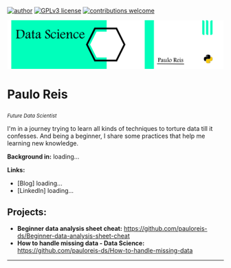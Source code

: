 
[![author](https://img.shields.io/badge/author-PauloReis-black.svg)](https://www.kaggle.com/paulosabinoreis) 
[![GPLv3 license](https://img.shields.io/badge/python-3.7+-blue.svg)](https://www.python.org/downloads/release/python-365/)
[![contributions welcome](https://img.shields.io/badge/contributions-welcome-brightgreen.svg?style=flat)](https://github.com/pauloreis-ds)

<p align="center">
  <img src="banner.png" >
</p>

# Paulo Reis
<sub>*Future Data Scientist*</sub>

I'm in a journey trying to learn all kinds of techniques to torture data till it confesses.
And being a beginner, I share some practices that help me learning new knowledge.

**Background in:** loading...

**Links:**
* [Blog] loading...
* [LinkedIn] loading...


## Projects:
* **Beginner data analysis sheet cheat:** https://github.com/pauloreis-ds/Beginner-data-analysis-sheet-cheat
* **How to handle missing data - Data Science:** https://github.com/pauloreis-ds/How-to-handle-missing-data

---
